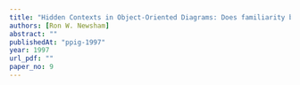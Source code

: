 ```yaml
---
title: "Hidden Contexts in Object-Oriented Diagrams: Does familiarity breed contempt?"
authors: [Ron W. Newsham]
abstract: ""
publishedAt: "ppig-1997"
year: 1997
url_pdf: ""
paper_no: 9
---
```

